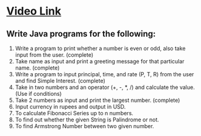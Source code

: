 # [Video Link](https://youtu.be/TAtrPoaJ7gc)

## Write Java programs for the following:

1. Write a program to print whether a number is even or odd, also take 
input from the user. (complete)
2. Take name as input and print a greeting message for that particular name. (complete) 
3. Write a program to input principal, time, and rate (P, T, R) from the user and
find Simple Interest. (complete)
4. Take in two numbers and an operator (+, -, *, /) and calculate the value.
(Use if conditions)
5. Take 2 numbers as input and print the largest number. (complete)
6. Input currency in rupees and output in USD.
7. To calculate Fibonacci Series up to n numbers.
8. To find out whether the given String is Palindrome or not.
9. To find Armstrong Number between two given number.

